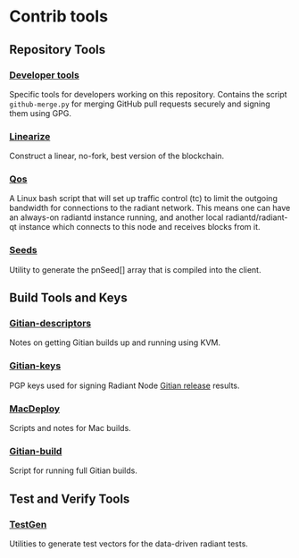 # Contrib tools #

## Repository Tools ##

### [Developer tools](devtools/) ###

Specific tools for developers working on this repository.
Contains the script `github-merge.py` for merging GitHub pull requests securely and signing them using GPG.

### [Linearize](linearize/) ###

Construct a linear, no-fork, best version of the blockchain.

### [Qos](qos/) ###

A Linux bash script that will set up traffic control (tc) to limit the outgoing bandwidth for connections to the radiant network. This means one can have an always-on radiantd instance running, and another local radiantd/radiant-qt instance which connects to this node and receives blocks from it.

### [Seeds](seeds/) ###

Utility to generate the pnSeed[] array that is compiled into the client.

## Build Tools and Keys ##

### [Gitian-descriptors](gitian-descriptors/) ###

Notes on getting Gitian builds up and running using KVM.

### [Gitian-keys](gitian-signing/) ###

PGP keys used for signing Radiant Node [Gitian release](../doc/release-process.md) results.

### [MacDeploy](macdeploy/) ###

Scripts and notes for Mac builds.

### [Gitian-build](gitian-build.py) ###

Script for running full Gitian builds.

## Test and Verify Tools ##

### [TestGen](testgen/) ###

Utilities to generate test vectors for the data-driven radiant tests.
